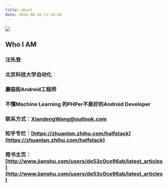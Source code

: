 ```yaml
---
title: about
date: 2016-08-10 11:10:44
---
```

![](http://od35ecbnl.bkt.clouddn.com/me.jpeg?imageView/2/w/300/q/100)
## Who I AM
### 汪先登
### 北京科技大学自动化
### 蘑菇街Android工程师
### 不懂Machine Learning 的PHPer不是好的Android Developer

### 联系方式：XiandengWang@outlook.com

### 知乎专栏：[https://zhuanlan.zhihu.com/halfstack](https://zhuanlan.zhihu.com/halfstack)

### 简书主页：[http://www.jianshu.com/users/de53c0ce96ab/latest_articles](http://www.jianshu.com/users/de53c0ce96ab/latest_articles)